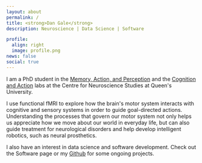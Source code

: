 ```yaml
---
layout: about
permalink: /
title: <strong>Dan Gale</strong>
description: Neuroscience | Data Science | Software

profile:
  align: right
  image: profile.png
news: false
social: true
---
```

I am a PhD student in the [Memory, Action, and Perception](http://www.gallivanmaplab.com/) and the [Cognition and Action](http://www.flanaganlab.com/) labs at the Centre for Neuroscience Studies at Queen's University. 

I use functional fMRI to explore how the brain's motor system interacts with cognitive and sensory systems in order to guide goal-directed actions. Understanding the processes that govern our motor system not only helps us appreciate how we move about our world in everyday life, but can also guide treatment for neurological disorders and help develop intelligent robotics, such as neural prosthetics.

I also have an interest in data science and software development. Check out the Software page or my [Github](https://github.com/danjgale) for some ongoing projects. 
